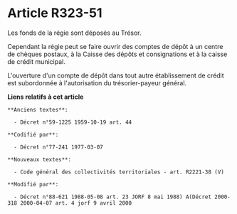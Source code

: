# Article R323-51

Les fonds de la régie sont déposés au Trésor.

Cependant la régie peut se faire ouvrir des comptes de dépôt à un centre de chèques postaux, à la Caisse des dépôts et
consignations et à la caisse de crédit municipal.

L'ouverture d'un compte de dépôt dans tout autre établissement de crédit est subordonnée à l'autorisation du trésorier-payeur
général.

**Liens relatifs à cet article**

	**Anciens textes**:

	  - Décret n°59-1225 1959-10-19 art. 44

	**Codifié par**:

	  - Décret n°77-241 1977-03-07

	**Nouveaux textes**:

	  - Code général des collectivités territoriales - art. R2221-38 (V)

	**Modifié par**:

	  - Décret n°88-621 1988-05-08 art. 23 JORF 8 mai 1988) A(Décret 2000-318 2000-04-07 art. 4 jorf 9 avril 2000
